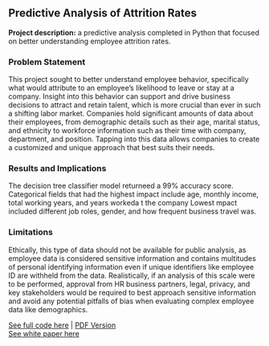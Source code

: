 ## Predictive Analysis of Attrition Rates

**Project description:** a predictive analysis completed in Python that focused on better understanding employee attrition rates. 

### Problem Statement

This project sought to better understand employee behavior, specifically what would attribute to an employee’s likelihood to leave or stay at a company. Insight into this behavior can support and drive business decisions to attract and retain talent, which is more crucial than ever in such a shifting labor market. Companies hold significant amounts of data about their employees, from demographic details such as their age, marital status, and ethnicity to workforce information such as their time with company, department, and position. Tapping into this data allows companies to create a customized and unique approach that best suits their needs.

### Results and Implications

The decision tree classifier model returneed a 99% accuracy score. Categorical fields that had the highest impact include age, monthly income, total working years, and years workeda t the company Lowest mpact included different job roles, gender, and how frequent business travel was.

### Limitations
Ethically, this type of data should not be available for public analysis, as employee data is considered sensitive information and contains multitudes of personal identifying information even if unique identifiers like employee ID are withheld from the data. Realistically, if an analysis of this scale were to be performed, approval from HR business partners, legal, privacy, and key stakeholders would be required to best approach sensitive information and avoid any potential pitfalls of bias when evaluating complex employee data like demographics.


[See full code here](https://github.com/aszimmer/aszimmer.github.io/blob/master/Project04/Project04.ipynb) | [PDF Version](https://github.com/aszimmer/aszimmer.github.io/blob/master/Project04/Project04.PDF)    <br>
[See white paper here](https://github.com/aszimmer/aszimmer.github.io/blob/master/Project04/Project04-Paper.pdf)
